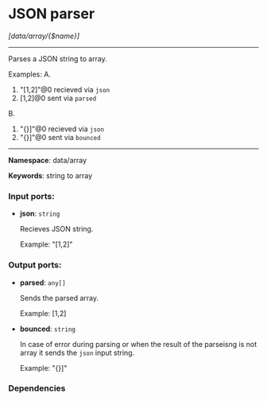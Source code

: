 # JSON parser

_[data/array/{$name}]_

---

Parses a JSON string to  array.

Examples:
A.
1. "[1,2]"@0 recieved via `json`
2. [1,2]@0 sent via `parsed`

B.
1. "{}]"@0 recieved via `json`
2. "{}]"@0 sent via `bounced`

---

__Namespace__: data/array

__Keywords__: string to array

### Input ports:

* __json__: ` string `

    Recieves JSON string.
    
    Example:
    "[1,2]"

### Output ports:

* __parsed__: ` any[] `

    Sends the parsed array.
    
    Example:
    [1,2]


* __bounced__: ` string `

    In case of error during parsing or when the result of the parseisng is not array it sends the `json` input string.
    
    Example:
    "{}]"

### Dependencies




